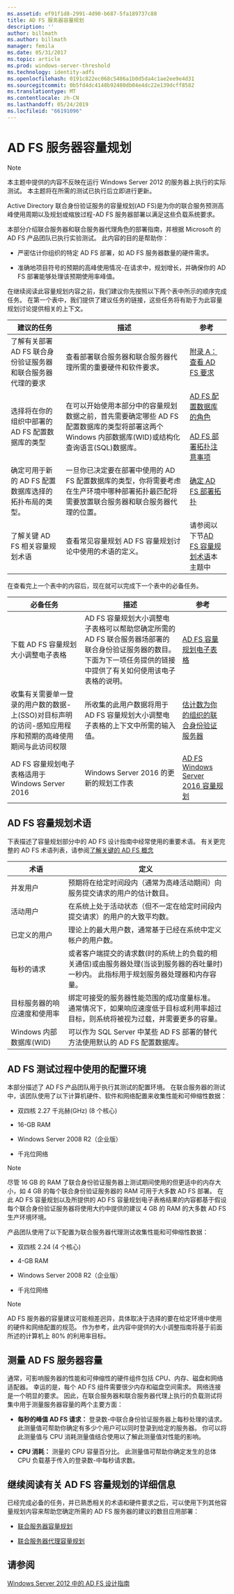 ```yaml
---
ms.assetid: ef91f1d8-2991-4d90-b687-5fa189737c88
title: AD FS 服务器容量规划
description: ''
author: billmath
ms.author: billmath
manager: femila
ms.date: 05/31/2017
ms.topic: article
ms.prod: windows-server-threshold
ms.technology: identity-adfs
ms.openlocfilehash: 0191c822ec068c5486a1b0d5da4c1ae2ee9e4d31
ms.sourcegitcommit: 0b5fd4dc4148b92480db04e4dc22e139dcff8582
ms.translationtype: MT
ms.contentlocale: zh-CN
ms.lasthandoff: 05/24/2019
ms.locfileid: "66191096"
---
```

# <a name="planning-for-ad-fs-server-capacity"></a>AD FS 服务器容量规划


  
> [!NOTE]  
> 本主题中提供的内容不反映在运行 Windows Server 2012 的服务器上执行的实际测试。 本主题将在所需的测试已执行后立即进行更新。  
  
Active Directory 联合身份验证服务的容量规划\(AD FS\)是为你的联合服务预测高峰使用周期以及规划或缩放过程\-AD FS 服务器部署以满足这些负载系统要求。  
  
本部分介绍联合服务器和联合服务器代理角色的部署指南，并根据 Microsoft 的 AD FS 产品团队已执行实验测试。 此内容的目的是帮助你：  
  
-   严密估计你组织的特定 AD FS 部署，如 AD FS 服务器数量的硬件需求。  
  
-   准确地项目符号的预期的高峰使用情况\-在请求中，规划增长，并确保你的 AD FS 部署能够处理该预期使用率峰值。  
  
在继续阅读此容量规划内容之前，我们建议你先按照以下两个表中所示的顺序完成任务。 在第一个表中，我们提供了建议任务的链接，这些任务将有助于为此容量规划讨论提供相关的上下文。  
  
|建议的任务|描述|参考|  
|--------------------|---------------|-------------|  
|了解有关部署 AD FS 联合身份验证服务器和联合服务器代理的要求|查看部署联合服务器和联合服务器代理所需的重要硬件和软件要求。|[附录 A：查看 AD FS 要求](Appendix-A--Reviewing-AD-FS-Requirements.md)|  
|选择将在你的组织中部署的 AD FS 配置数据库的类型|在可以开始使用本部分中的容量规划数据之前，首先需要确定哪些 AD FS 配置数据库的类型将部署这两个 Windows 内部数据库\(WID\)或结构化查询语言\(SQL\)数据库。|[AD FS 配置数据库的角色](../../ad-fs/technical-reference/The-Role-of-the-AD-FS-Configuration-Database.md)<br /><br />[AD FS 部署拓扑注意事项](AD-FS-Deployment-Topology-Considerations.md)|  
|确定可用于新的 AD FS 配置数据库选择的拓扑布局的类型。|一旦你已决定要在部署中使用的 AD FS 配置数据库的类型，你将需要考虑在生产环境中哪种部署拓扑最匹配将需要放置联合服务器和联合服务器代理的位置。|[确定 AD FS 部署拓扑](Determine-Your-AD-FS-Deployment-Topology.md)|  
|了解关键 AD FS 相关容量规划术语|查看常见容量规划 AD FS 容量规划讨论中使用的术语的定义。|请参阅以下节[AD FS 容量规划术语](Planning-for-AD-FS-Server-Capacity.md#bk_terms)本主题中|  
  
在查看完上一个表中的内容后，现在就可以完成下一个表中的必备任务。  
  
|必备任务|描述|参考|  
|---------------------|---------------|-------------|  
|下载 AD FS 容量规划大小调整电子表格|AD FS 容量规划大小调整电子表格可以帮助您确定所需的 AD FS 联合服务器场部署的联合身份验证服务器的数目。 下面为下一项任务提供的链接中提供了有关如何使用该电子表格的说明。|[AD FS 容量规划电子表格](http://adfsdocs.blob.core.windows.net/adfs/ADFSCapacityPlanning.xlsx)|  
|收集有关需要单一登录的用户数的数据\-上\(SSO\)对目标声明的访问\-感知应用程序和预期的高峰使用期间与此访问权限|所收集的此用户数据将用于 AD FS 容量规划大小调整电子表格的上下文中所需的输入值。|[估计数为你的组织的联合身份验证服务器](Planning-for-Federation-Server-Capacity.md#bk_estimatefs)|  
|AD FS 容量规划电子表格适用于 Windows Server 2016|Windows Server 2016 的更新的规划工作表|[AD FS Windows Server 2016 容量规划](http://adfsdocs.blob.core.windows.net/adfs/ADFSCapacity2016.xlsx)  
  
## <a name="bk_terms"></a>AD FS 容量规划术语  
下表描述了容量规划部分中的 AD FS 设计指南中经常使用的重要术语。 有关更完整的 AD FS 术语列表，请参阅[了解关键的 AD FS 概念](../../ad-fs/technical-reference/Understanding-Key-AD-FS-Concepts.md)  
  
|术语|定义|  
|--------|--------------|  
|并发用户|预期将在给定时间段内（通常为高峰活动期间）向服务提交请求的用户的估计数目。|  
|活动用户|在系统上处于活动状态（但不一定在给定时间段内提交请求）的用户的大致平均数。|  
|已定义的用户|理论上的最大用户数，通常基于已经在系统中定义帐户的用户数。|  
|每秒的请求|或者客户端提交的请求数\(时的系统上的负载的相关通信\)或由服务器处理\(当谈到服务器的吞吐量时\)一秒内。 此指标用于规划服务器处理器和内存容量。|  
|目标服务器的响应速度和使用率|绑定可接受的服务器性能范围的成功度量标准。 通常情况下，如果响应速度低于目标或利用率超过目标，则系统将被视为过载，并需要更多的容量。|  
|Windows 内部数据库\(WID\)|可以作为 SQL Server 中某些 AD FS 部署的替代方法使用默认的 AD FS 配置数据库。|  
  
## <a name="configuration-environment-used-during-ad-fs-testing"></a>AD FS 测试过程中使用的配置环境  
本部分描述了 AD FS 产品团队用于执行其测试的配置环境。 在联合服务器的测试中，该团队使用了以下计算机硬件、软件和网络配置来收集性能和可伸缩性数据：  
  
-   双四核 2.27 千兆赫\(GHz\) \(8 个核心\)  
  
-   16\-GB RAM  
  
-   Windows Server 2008 R2（企业版）  
  
-   千兆位网络  
  
> [!NOTE]  
> 尽管 16 GB 的 RAM 了联合身份验证服务器上测试期间使用的但更适中的内存大小，如 4 GB 的每个联合身份验证服务器的 RAM 可用于大多数 AD FS 部署。 在此 AD FS 容量规划以及所提供的 AD FS 容量规划电子表格结果的内容都基于假设每个联合身份验证服务器将使用大约中提供的建议 4 GB 的 RAM 的大多数 AD FS 生产环境环境。  
  
产品团队使用了以下配置为联合服务器代理测试收集性能和可伸缩性数据：  
  
-   双四核 2.24 \(4 个核心\)  
  
-   4\-GB RAM  
  
-   Windows Server 2008 R2（企业版）  
  
-   千兆位网络  
  
> [!NOTE]  
> AD FS 服务器的容量建议可能相差迥异，具体取决于选择的要在给定环境中使用的硬件和网络配置的规范。 作为参考，此内容中提供的大小调整指南将基于前面所述的计算机上 80% 的利用率目标。  
  
## <a name="measure-ad-fs-server-capacity"></a>测量 AD FS 服务器容量  
通常，可影响服务器的性能和可伸缩性的硬件组件包括 CPU、内存、磁盘和网络适配器。 幸运的是，每个 AD FS 组件需要很少内存和磁盘空间需求。 网络连接是一个明显的要求。 因此，在联合服务器和联合服务器代理上执行的负载测试将集中用于测量服务器容量的两个主要方面：  
  
-   **每秒的峰值 AD FS 请求：** 登录数\-中联合身份验证服务器上每秒处理的请求。 此测量值可帮助你确定有多少个用户可以同时登录到给定的服务器。 你可以将此测量值与 CPU 消耗测量值结合使用以了解此测量值对性能的影响。  
  
-   **CPU 消耗：** 测量的 CPU 容量百分比。 此测量值可帮助你确定发生的总体 CPU 负载基于传入的登录数\-中每秒请求数。  
  
## <a name="continue-reading-more-about-ad-fs-capacity-planning"></a>继续阅读有关 AD FS 容量规划的详细信息  
已经完成必备的任务，并已熟悉相关的术语和硬件要求之后，可以使用下列其他容量规划内容来帮助您确定所需的 AD FS 服务器的建议的数目应用部署：  
  
-   [联合服务器容量规划](Planning-for-Federation-Server-Capacity.md)  
  
-   [联合服务器代理容量规划](Planning-for-Federation-Server-Proxy-Capacity.md)  
  
## <a name="see-also"></a>请参阅
[Windows Server 2012 中的 AD FS 设计指南](AD-FS-Design-Guide-in-Windows-Server-2012.md)
